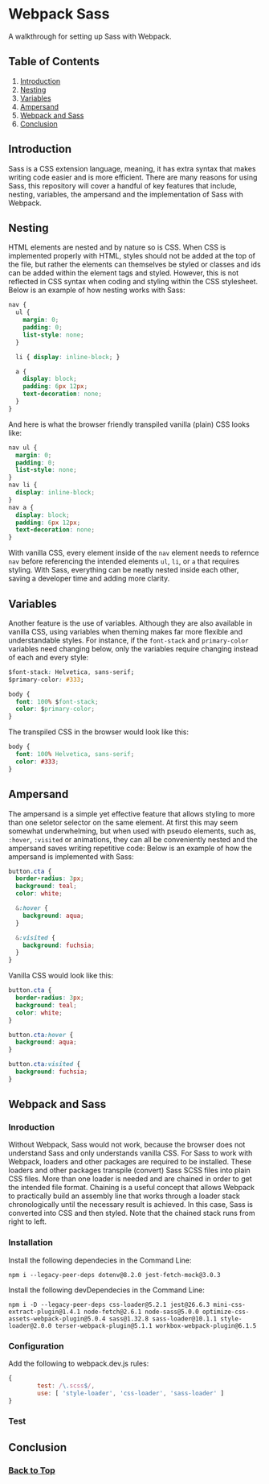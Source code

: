 # Webpack Sass
A walkthrough for setting up Sass with Webpack.

## Table of Contents
1. [Introduction](#introduction)
2. [Nesting](#nesting)
3. [Variables](#variables)
4. [Ampersand](#ampersand)
5. [Webpack and Sass](#webpack-and-sass)
6. [Conclusion](#conclusion)

## Introduction
Sass is a CSS extension language, meaning, it has extra syntax that makes writing code easier and is more efficient. There are many reasons for using Sass, this repository will cover a handful of key features that include, nesting, variables, the ampersand and the implementation of Sass with Webpack.

## Nesting
HTML elements are nested and by nature so is CSS. When CSS is implemented properly with HTML, styles should not be added at the top of the file, but rather the elements can themselves be styled or classes and ids can be added within the element tags and styled. However, this is not reflected in CSS syntax when coding and styling within the CSS stylesheet. Below is an example of how nesting works with Sass:
```css
nav {
  ul {
    margin: 0;
    padding: 0;
    list-style: none;
  }

  li { display: inline-block; }

  a {
    display: block;
    padding: 6px 12px;
    text-decoration: none;
  }
}
```
And here is what the browser friendly transpiled vanilla (plain) CSS looks like:
```css
nav ul {
  margin: 0;
  padding: 0;
  list-style: none;
}
nav li {
  display: inline-block;
}
nav a {
  display: block;
  padding: 6px 12px;
  text-decoration: none;
}
```
With vanilla CSS, every element inside of the `nav` element needs to refernce `nav` before referencing the intended elements `ul`, `li`, or `a` that requires styling. With Sass, everything can be neatly nested inside each other, saving a developer time and adding more clarity.

## Variables
Another feature is the use of variables. Although they are also available in vanilla CSS, using variables when theming makes far more flexible and understandable styles. For instance, if the `font-stack` and `primary-color` variables need changing below, only the variables require changing instead of each and every style:
```css
$font-stack: Helvetica, sans-serif;
$primary-color: #333;

body {
  font: 100% $font-stack;
  color: $primary-color;
}
```
The transpiled CSS in the browser would look like this:
```css
body {
  font: 100% Helvetica, sans-serif;
  color: #333;
}
```

## Ampersand
The ampersand is a simple yet effective feature that allows styling to more than one seletor selector on the same element. At first this may seem somewhat underwhelming, but when used with pseudo elements, such as, `:hover`, `:visited` or animations, they can all be conveniently nested and the ampersand saves writing repetitive code: Below is an example of how the ampersand is implemented with Sass:
```scss
button.cta {
  border-radius: 3px;
  background: teal;
  color: white;

  &:hover {
    background: aqua;
  }

  &:visited {
    background: fuchsia;
  }
}
```
Vanilla CSS would look like this:
```css
button.cta {
  border-radius: 3px;
  background: teal;
  color: white;
}

button.cta:hover {
  background: aqua;
}

button.cta:visited {
  background: fuchsia;
}
```

## Webpack and Sass
### Inroduction
Without Webpack, Sass would not work, because the browser does not understand Sass and only understands vanilla CSS. For Sass to work with Webpack, loaders and other packages are required to be installed. These loaders and other packages transpile (convert) Sass SCSS files into plain CSS files. More than one loader is needed and are chained in order to get the intended file format. Chaining is a useful concept that allows Webpack to practically build an assembly line that works through a loader stack chronologically until the necessary result is achieved. In this case, Sass is converted into CSS and then styled. Note that the chained stack runs from right to left.

### Installation
Install the following dependecies in the Command Line:
```
npm i --legacy-peer-deps dotenv@8.2.0 jest-fetch-mock@3.0.3
```
Install the following devDependecies in the Command Line:
```
npm i -D --legacy-peer-deps css-loader@5.2.1 jest@26.6.3 mini-css-extract-plugin@1.4.1 node-fetch@2.6.1 node-sass@5.0.0 optimize-css-assets-webpack-plugin@5.0.4 sass@1.32.8 sass-loader@10.1.1 style-loader@2.0.0 terser-webpack-plugin@5.1.1 workbox-webpack-plugin@6.1.5
```

### Configuration
Add the following to webpack.dev.js rules:
```js
{
        test: /\.scss$/,
        use: [ 'style-loader', 'css-loader', 'sass-loader' ]
}
```

### Test

## Conclusion

### [Back to Top](#webpack-sass)
